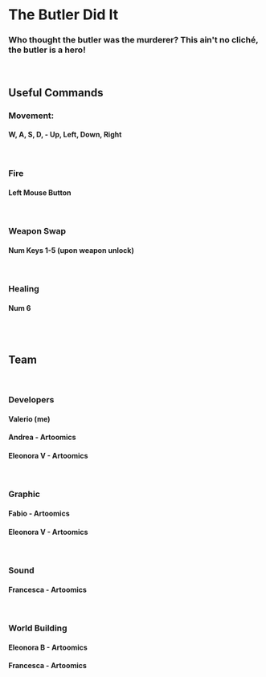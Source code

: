 # **The Butler Did It**
### Who thought the butler was the murderer? This ain't no cliché, the butler is a hero!

</br>

## **Useful Commands**

### **Movement:**
#### W, A, S, D, - Up, Left, Down, Right
</br>

### **Fire**

#### Left Mouse Button
</br>

### **Weapon Swap**

#### Num Keys 1-5 (upon weapon unlock)
</br>

### **Healing**

#### Num 6
</br>
</br>

## **Team**
</br>

### **Developers**
#### Valerio (me) 
#### Andrea - Artoomics
#### Eleonora V - Artoomics
</br>

### **Graphic**
#### Fabio - Artoomics
#### Eleonora V - Artoomics

</br>

### **Sound**
#### Francesca - Artoomics
</br>

### **World Building**
#### Eleonora B - Artoomics
#### Francesca - Artoomics

</br>